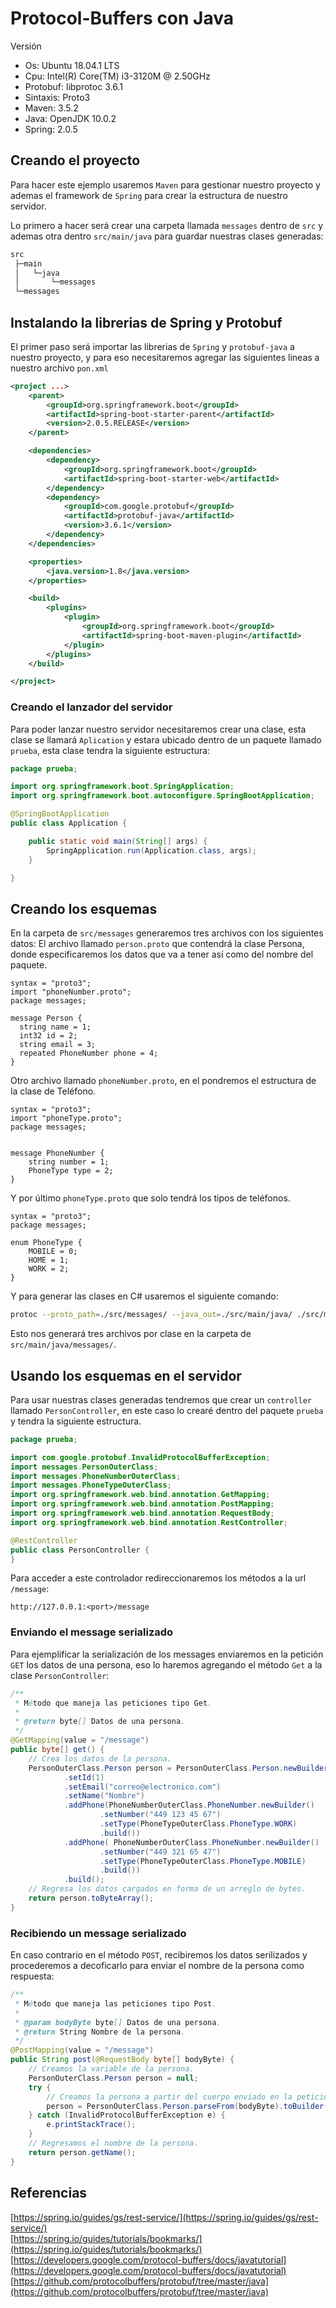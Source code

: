 # Protocol-Buffers con Java

Versión

* Os: Ubuntu 18.04.1 LTS
* Cpu: Intel(R) Core(TM) i3-3120M @ 2.50GHz
* Protobuf: libprotoc 3.6.1
* Sintaxis: Proto3
* Maven: 3.5.2
* Java: OpenJDK 10.0.2
* Spring: 2.0.5

## Creando el proyecto

Para hacer este ejemplo usaremos `Maven` para gestionar nuestro proyecto y ademas el framework de `Spring` para crear la estructura de nuestro servidor.

Lo primero a hacer será crear una carpeta llamada `messages` dentro de `src` y ademas otra dentro `src/main/java` para guardar nuestras clases generadas:

```bash
src
 ├─main
 │   └─java
 │       └─messages
 └─messages
```

## Instalando la librerias de Spring y Protobuf

El primer paso será importar las librerias de `Spring` y `protobuf-java` a nuestro proyecto, y para eso necesitaremos agregar las siguientes lineas a nuestro archivo `pon.xml`

```xml
<project ...>
    <parent>
        <groupId>org.springframework.boot</groupId>
        <artifactId>spring-boot-starter-parent</artifactId>
        <version>2.0.5.RELEASE</version>
    </parent>

    <dependencies>
        <dependency>
            <groupId>org.springframework.boot</groupId>
            <artifactId>spring-boot-starter-web</artifactId>
        </dependency>
        <dependency>
            <groupId>com.google.protobuf</groupId>
            <artifactId>protobuf-java</artifactId>
            <version>3.6.1</version>
        </dependency>
    </dependencies>

    <properties>
        <java.version>1.8</java.version>
    </properties>

    <build>
        <plugins>
            <plugin>
                <groupId>org.springframework.boot</groupId>
                <artifactId>spring-boot-maven-plugin</artifactId>
            </plugin>
        </plugins>
    </build>

</project>
```

### Creando el lanzador del servidor

Para poder lanzar nuestro servidor necesitaremos crear una clase, esta clase se llamará `Aplication` y estara ubicado dentro de un paquete llamado `prueba`, esta clase tendra la siguiente estructura:

```java
package prueba;

import org.springframework.boot.SpringApplication;
import org.springframework.boot.autoconfigure.SpringBootApplication;

@SpringBootApplication
public class Application {

    public static void main(String[] args) {
        SpringApplication.run(Application.class, args);
    }

}
```

## Creando los esquemas

En la carpeta de `src/messages` generaremos tres archivos con los siguientes datos:
El archivo llamado `person.proto` que contendrá la clase Persona, donde especificaremos los datos que va a tener así como del nombre del paquete.

```bas
syntax = "proto3";
import "phoneNumber.proto";
package messages;

message Person {
  string name = 1;
  int32 id = 2;
  string email = 3;
  repeated PhoneNumber phone = 4;
}
```

Otro archivo llamado `phoneNumber.proto`, en el pondremos el estructura de la clase de Teléfono.

```bas
syntax = "proto3";
import "phoneType.proto";
package messages;


message PhoneNumber {
    string number = 1;
    PhoneType type = 2;
}
```

Y por último `phoneType.proto` que solo tendrá los tipos de teléfonos.

```bas
syntax = "proto3";
package messages;

enum PhoneType {
    MOBILE = 0;
    HOME = 1;
    WORK = 2;
}
```

Y para generar las clases en C# usaremos el siguiente comando:

```bash
protoc --proto_path=./src/messages/ --java_out=./src/main/java/ ./src/messages/*.proto
```

Esto nos generará tres archivos por clase en la carpeta de `src/main/java/messages/`.

## Usando los esquemas en el servidor

Para usar nuestras clases generadas tendremos que crear un `controller` llamado `PersonController`, en este caso lo crearé dentro del paquete `prueba` y tendra la siguiente estructura.

```java
package prueba;

import com.google.protobuf.InvalidProtocolBufferException;
import messages.PersonOuterClass;
import messages.PhoneNumberOuterClass;
import messages.PhoneTypeOuterClass;
import org.springframework.web.bind.annotation.GetMapping;
import org.springframework.web.bind.annotation.PostMapping;
import org.springframework.web.bind.annotation.RequestBody;
import org.springframework.web.bind.annotation.RestController;

@RestController
public class PersonController {
}
```

Para acceder a este controlador redireccionaremos los métodos a la url `/message`:

```bas
http://127.0.0.1:<port>/message
```

### Enviando el message serializado

Para ejemplificar la serialización de los messages enviaremos en la petición `GET` los datos de una persona, eso lo haremos agregando el método `Get` a la clase `PersonController`:

```java
/**
 * Método que maneja las peticiones tipo Get.
 *
 * @return byte[] Datos de una persona.
 */
@GetMapping(value = "/message")
public byte[] get() { 
    // Crea los datos de la persona.
    PersonOuterClass.Person person = PersonOuterClass.Person.newBuilder()
            .setId(1)
            .setEmail("correo@electronico.com")
            .setName("Nombre")
            .addPhone(PhoneNumberOuterClass.PhoneNumber.newBuilder()
                    .setNumber("449 123 45 67")
                    .setType(PhoneTypeOuterClass.PhoneType.WORK)
                    .build())
            .addPhone( PhoneNumberOuterClass.PhoneNumber.newBuilder()
                    .setNumber("449 321 65 47")
                    .setType(PhoneTypeOuterClass.PhoneType.MOBILE)
                    .build())
            .build();
    // Regresa los datos cargados en forma de un arreglo de bytes.
    return person.toByteArray();
}
```

### Recibiendo un message serializado

En caso contrario en el método `POST`, recibiremos los datos serilizados y procederemos a decoficarlo para enviar el nombre de la persona como respuesta:

```java
/**
 * Método que maneja las peticiones tipo Post.
 *
 * @param bodyByte byte[] Datos de una persona.
 * @return String Nombre de la persona.
 */
@PostMapping(value = "/message")
public String post(@RequestBody byte[] bodyByte) {
    // Creamos la variable de la persona.
    PersonOuterClass.Person person = null;
    try {
        // Creamos la persona a partir del cuerpo enviado en la petición.
        person = PersonOuterClass.Person.parseFrom(bodyByte).toBuilder().build();
    } catch (InvalidProtocolBufferException e) {
        e.printStackTrace();
    }
    // Regresamos el nombre de la persona.
    return person.getName();
}
```

## Referencias

[https://spring.io/guides/gs/rest-service/](https://spring.io/guides/gs/rest-service/) \
[https://spring.io/guides/tutorials/bookmarks/](https://spring.io/guides/tutorials/bookmarks/) 
[https://developers.google.com/protocol-buffers/docs/javatutorial](https://developers.google.com/protocol-buffers/docs/javatutorial) \
[https://github.com/protocolbuffers/protobuf/tree/master/java](https://github.com/protocolbuffers/protobuf/tree/master/java)